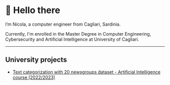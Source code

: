 # 👋 Hello there

I’m Nicola, a computer engineer from Cagliari, Sardinia.

Currently, I'm enrolled in the Master Degree in Computer Engineering, Cybersecurity and Artificial Intelligence at University of Cagliari. 

---

## University projects
- [Text categorization with 20 newsgroups dataset - Artificial Intelligence course (2022/2023)](https://github.com/MrDeiv/Artificial-Intelligence-Project)
